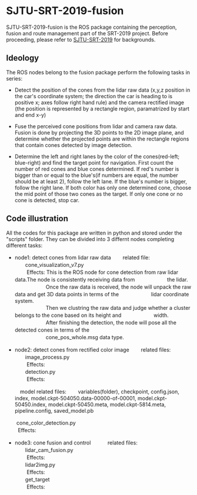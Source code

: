 # SJTU-SRT-2019-fusion
SJTU-SRT-2019-fusion is the ROS package containing the perception, fusion and route management part of the SRT-2019 project. Before proceeding, please refer to [SJTU-SRT-2019](https://github.com/CenturyLiu/SJTU-SRT-2019) for backgrounds.
## Ideology
The ROS nodes belong to the fusion package perform the following tasks in series: 
* Detect the position of the cones from the lidar raw data (x,y,z position in the car's coordinate system; the direction the car is heading to is positive x; axes follow right hand rule) and the camera rectified image (the position is represented by a rectangle region, paramatrized by start and end x-y)

* Fuse the perceived cone positions from lidar and camera raw data. Fusion is done by projecting the 3D points to the 2D image plane, and determine whether the projected points are within the rectangle regions that contain cones detected by image detection.

* Determine the left and right lanes by the color of the cones(red-left; blue-right) and find the target point for navigation. First count the number of red cones and blue cones determined. If red's number is bigger than or equal to the blue's(if numbers are equal, the number should be at least 2), follow the left lane. If the blue's number is bigger, follow the right lane. If both color has only one determined cone, choose the mid point of those two cones as the target. If only one cone or no cone is detected, stop car.

## Code illustration
All the codes for this package are written in python and stored under the "scripts" folder. They can be divided into 3 differnt nodes completing different tasks:
* node1: detect cones from lidar raw data
　　related file: <br>
　　cone_visualization_v7.py <br>
　　    Effects:   This is the ROS node for cone detection from raw lidar data.The node is consistently receiving data from 　　　　　　the lidar.<br>     　　　　　　Once the raw data is received, the node will unpack the raw data and get 3D data points in terms of the 　　　　　　lidar coordinate system.  <br> 　　　　　　Then we clustring the raw data and judge whether a cluster belongs to the cone based on its height and 　　　　　　width. <br>　　　　　　After finishing the detection, the node will pose all the detected cones in terms of the　<br> 　　　　　　cone_pos_whole.msg data type.

* node2: detect cones from rectified color image
　　related files: <br>
　　image_process.py　<br>
　　    Effects: <br>
　　detection.py　<br>
　　    Effects:<br>
  
  　model related files: 
　　variables(folder), checkpoint, config.json, index, model.ckpt-504050.data-00000-of-00001, model.ckpt-50450.index, model.ckpt-50450.meta, model.ckpt-5814.meta, pipeline.config, saved_model.pb <br>
  
 　　cone_color_detection.py <br>
 　　    Effects:
　　　
* node3: cone fusion and control　
　　related files: <br>
　　lidar_cam_fusion.py<br>
　　    Effects:<br>
　　lidar2img.py<br>
　　    Effects:<br>
　　get_target<br>
　　    Effects:<br>
